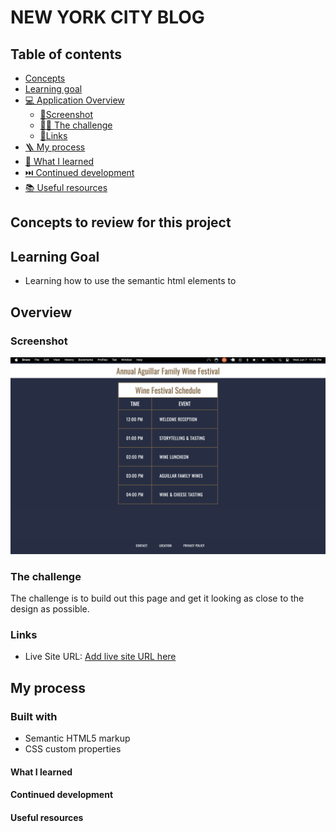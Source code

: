 # NEW YORK CITY BLOG

## Table of contents

- [Concepts](#concepts-to-review-for-this-project)
- [Learning goal](#learning-goal)
- [💻 Application Overview](#overview)
  - [📸Screenshot](#screenshot)
  - [🥷🏽 The challenge](#the-challenge)
  - [🔗Links](#links)
- [🪜 My process](#my-process)
- [📕 What I learned](#what-i-learned)
- [⏭️ Continued development](#continued-development)
- [📚 Useful resources](#useful-resources)

## Concepts to review for this project

## Learning Goal

- Learning how to use the semantic html elements to

## Overview

### Screenshot

![Design preview for OMNIFOOD](/projects/01-HTML-CSS/02-wine-festival-schedule/wine-schedule.png)

### The challenge

The challenge is to build out this page and get it looking as close to the design as possible.

### Links

- Live Site URL: [Add live site URL here](https://your-live-site-url.com)

## My process

### Built with

- Semantic HTML5 markup
- CSS custom properties

#### What I learned

#### Continued development

#### Useful resources
